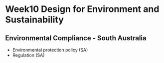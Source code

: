 # Week10 Design for Environment and Sustainability

## Environmental Compliance - South Australia

- Environmental protection policy (SA)
- Regulation (SA)